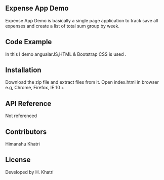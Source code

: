 ## Expense App Demo

Expense App Demo is basically a single page application to track save all expenses and 
create a list of total sum group by week.

## Code Example

In this I demo angualarJS,HTML & Bootstrap CSS is used .

## Installation

Download the zip file and extract files from it. Open index.html in browser e.g, Chrome, Firefox, IE 10 +

## API Reference

Not referenced

## Contributors

Himanshu Khatri

## License

Developed by H. Khatri